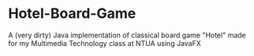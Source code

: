 # Hotel-Board-Game
A (very dirty) Java implementation of classical board game "Hotel" made for my Multimedia Technology class at NTUA using JavaFX
